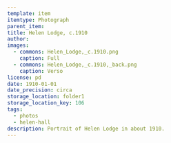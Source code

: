 ```yaml
---
template: item
itemtype: Photograph
parent_item: 
title: Helen Lodge, c.1910
author: 
images:
  - commons: Helen_Lodge,_c.1910.png
    caption: Full
  - commons: Helen_Lodge,_c.1910,_back.png
    caption: Verso
license: pd
date: 1910-01-01
date_precision: circa
storage_location: folder1
storage_location_key: 106
tags:
  - photos
  - helen-hall
description: Portrait of Helen Lodge in about 1910.
---
```

